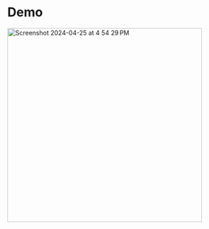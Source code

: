 # Demo
<img width="439" alt="Screenshot 2024-04-25 at 4 54 29 PM" src="https://github.com/emmanuelkolawole4/Demo/assets/50505707/367b473d-09c3-4f34-9611-6446b0be1c4b">
